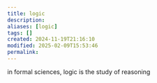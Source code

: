 ```yaml
---
title: logic
description: 
aliases: [logic]
tags: []
created: 2024-11-19T21:16:10
modified: 2025-02-09T15:53:46
permalink:
---
```


in formal sciences, logic is the study of reasoning
